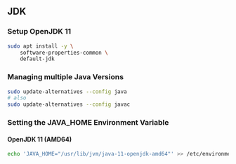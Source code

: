 
## JDK

### Setup OpenJDK 11

```sh
sudo apt install -y \
    software-properties-common \ 
    default-jdk
```

### Managing multiple Java Versions

```sh
sudo update-alternatives --config java
# also
sudo update-alternatives --config javac
```

### Setting the JAVA_HOME Environment Variable

#### OpenJDK 11 (AMD64)

```sh
echo 'JAVA_HOME="/usr/lib/jvm/java-11-openjdk-amd64"' >> /etc/environment
```